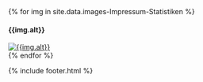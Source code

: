 ---
---

<div class="row">
{% for img in site.data.images-Impressum-Statistiken %}
    <div class="col-lg-4">
      <h4>
        {{img.alt}}
      </h4>
      <a href="{{img.link}}" title="{{img.alt}}" data-gallery>
        <img class="img-thumbnail gallery" src="{{img.src}}" alt='{{img.alt}}'/>
      </a>
    </div>
    {% endfor %}
</div>

{% include footer.html %}
